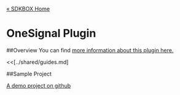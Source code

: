 [&#171; SDKBOX Home](http://sdkbox.com)

<h1>OneSignal Plugin</h1>

##Overview
You can find [more information about this plugin here.](http://www.cocos2d-x.org/sdkbox/onesignal)


<<[../shared/guides.md]


##Sample Project

[A demo project on github](https://github.com/sdkbox/sdkbox-sample-onesignal)
